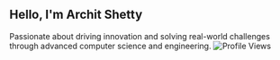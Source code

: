 ## Hello, I'm Archit Shetty
Passionate about driving innovation and solving real-world challenges through advanced computer science and engineering.
![Profile Views](https://komarev.com/ghpvc/?username=Archit-Shetty&color=brightgreen)
<!--
**Archit-Shetty/Archit-Shetty** is a ✨ _special_ ✨ repository because its `README.md` (this file) appears on your GitHub profile.

Here are some ideas to get you started:

- 🔭 I’m currently working on ...
- 🌱 I’m currently learning ...
- 👯 I’m looking to collaborate on ...
- 🤔 I’m looking for help with ...
- 💬 Ask me about ...
- 📫 How to reach me: ...
- 😄 Pronouns: ...
- ⚡ Fun fact: ...
-->
